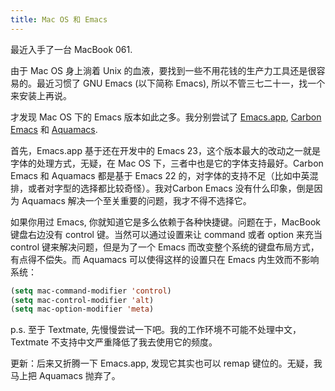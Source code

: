 ```yaml
---
title: Mac OS 和 Emacs
---
```

最近入手了一台 MacBook 061\.

由于 Mac OS 身上淌着 Unix 的血液，要找到一些不用花钱的生产力工具还是很容易的。最近习惯了 GNU Emacs (以下简称 Emacs), 所以不管三七二十一，找一个来安装上再说。

才发现 Mac OS 下的 Emacs 版本如此之多。我分别尝试了 [Emacs.app][0], [Carbon Emacs][1] 和 [Aquamacs][2].

首先，Emacs.app 基于还在开发中的 Emacs 23，这个版本最大的改动之一就是字体的处理方式，无疑，在 Mac OS 下，三者中也是它的字体支持最好。Carbon Emacs 和 Aquamacs 都是基于 Emacs 22 的，对字体的支持不足（比如中英混排，或者对字型的选择都比较奇怪）。我对Carbon Emacs 没有什么印象，倒是因为 Aquamacs 解决一个至关重要的问题，我才不得不选择它。

如果你用过 Emacs, 你就知道它是多么依赖于各种快捷键。问题在于，MacBook 键盘右边没有 control 键。当然可以通过设置来让 command 或者 option 来充当 control 键来解决问题，但是为了一个 Emacs 而改变整个系统的键盘布局方式，有点得不偿失。而 Aquamacs 可以使得这样的设置只在 Emacs 内生效而不影响系统：

```lisp
(setq mac-command-modifier 'control)
(setq mac-control-modifier 'alt)
(setq mac-option-modifier 'meta)
```

p.s. 至于 Textmate, 先慢慢尝试一下吧。我的工作环境不可能不处理中文，Textmate 不支持中文严重降低了我去使用它的频度。

更新：后来又折腾一下 Emacs.app, 发现它其实也可以 remap 键位的。无疑，我马上把 Aquamacs 抛弃了。

[0]: http://emacs-app.sourceforge.net/
[1]: http://homepage.mac.com/zenitani/emacs-e.html
[2]: http://aquamacs.org/